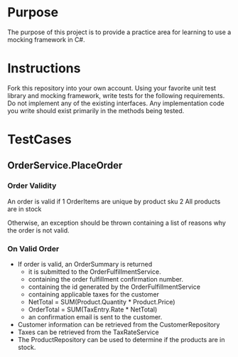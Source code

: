 # Purpose
The purpose of this project is to provide a practice area for learning to use a mocking framework in C#.

# Instructions
Fork this repository into your own account.
Using your favorite unit test library and mocking framework, write tests for the following requirements.
Do not implement any of the existing interfaces.
Any implementation code you write should exist primarily in the methods being tested.

# TestCases
## OrderService.PlaceOrder
### Order Validity
An order is valid if
1 OrderItems are unique by product sku
2 All products are in stock

Otherwise, an exception should be thrown containing a list of reasons why the order is not valid.

### On Valid Order
* If order is valid, an OrderSummary is returned
  * it is submitted to the OrderFulfillmentService.
  * containing the order fulfillment confirmation number.
  * containing the id generated by the OrderFulfillmentService
  * containing applicable taxes for the customer
  * NetTotal = SUM(Product.Quantity * Product.Price)
  * OrderTotal = SUM(TaxEntry.Rate * NetTotal)
  * an confirmation email is sent to the customer.
* Customer information can be retrieved from the CustomerRepository
* Taxes can be retrieved from the TaxRateService
* The ProductRepository can be used to determine if the products are in stock.
